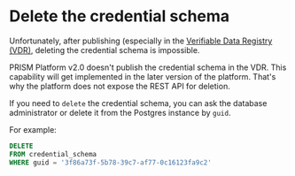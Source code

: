 # Delete the credential schema

Unfortunately, after publishing (especially in the [Verifiable Data Registry (VDR)](https://github.com/input-output-hk/atala-prism-docs/blob/main/documentation/docs/concepts/glossary.md#verifiable-data-registry), deleting the credential schema is impossible.

PRISM Platform v2.0 doesn't publish the credential schema in the VDR. This capability will get implemented in the later version of the platform. That's why the platform does not expose the REST API for deletion.

If you need to `delete` the credential schema, you can ask the database administrator or delete it from the
Postgres instance by `guid`.

For example:

```sql
DELETE
FROM credential_schema
WHERE guid = '3f86a73f-5b78-39c7-af77-0c16123fa9c2'
```

